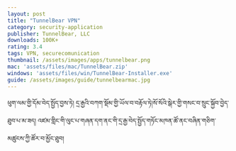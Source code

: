 ```yaml
---
layout: post
title: "TunnelBear VPN"
category: security-application
publisher: TunnelBear, LLC
downloads: 100K+
rating: 3.4
tags: VPN, securecomunication
thumbnail: /assets/images/apps/tunnelbear.png
mac: 'assets/files/mac/TunnelBear.zip'
windows: 'assets/files/win/TunnelBear-Installer.exe'
guide: /assets/images/guide/tunnelbearmac.jpg
---
```


ཕུག་ལམ་གྱི་དོམ་བེད་སྤྱོད་བྱས་ཏེ། དྲ་རྒྱའི་བཀག་སྡོམ་གྱི་ཡོལ་བ་བརྟོལ་ཏེ།སོ་སོའི་སྒེར་གྱི་གསང་བ་སྲུང་སྐྱོབ་བྱེད་ཐུབ་པ་མ་ཟད། འཛམ་གླིང་གི་ལུང་པ་གཞན་དག་ནང་གི་དྲ་རྒྱ་བེད་སྤྱོད་གཏོང་མཁན་ཚོ་ནང་བཞིན་གཅིག་མཚུངས་ཀྱི་ཚོར་བ་མྱོང་ཐུབ།